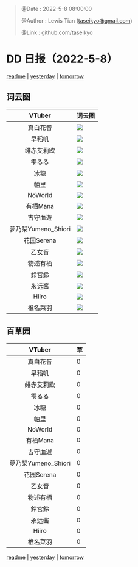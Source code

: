 > @Date    : 2022-5-8 08:00:00
>
> @Author  : Lewis Tian (taseikyo@gmail.com)
>
> @Link    : github.com/taseikyo

# DD 日报（2022-5-8）

[readme](../README.md) | [yesterday](2022-5-7.md) | [tomorrow](2022-5-9.md)

## 词云图

|VTuber|词云图|
|:-:|-|
|真白花音|![](../../images/daily/21402309_2022-5-8_purge_wordcloud.png)|
|早稻叽|![](../../images/daily/41682_2022-5-8_purge_wordcloud.png)|
|绯赤艾莉欧|![](../../images/daily/21396545_2022-5-8_purge_wordcloud.png)|
|雫るる|![](../../images/daily/21013446_2022-5-8_purge_wordcloud.png)|
|冰糖|![](../../images/daily/876396_2022-5-8_purge_wordcloud.png)|
|帕里|![](../../images/daily/4895312_2022-5-8_purge_wordcloud.png)|
|NoWorld|![](../../images/daily/21448649_2022-5-8_purge_wordcloud.png)|
|有栖Mana|![](../../images/daily/6542258_2022-5-8_purge_wordcloud.png)|
|古守血遊|![](../../images/daily/8725120_2022-5-8_purge_wordcloud.png)|
|夢乃栞Yumeno_Shiori|![](../../images/daily/14052636_2022-5-8_purge_wordcloud.png)|
|花园Serena|![](../../images/daily/14327465_2022-5-8_purge_wordcloud.png)|
|乙女音|![](../../images/daily/21320551_2022-5-8_purge_wordcloud.png)|
|物述有栖|![](../../images/daily/21449083_2022-5-8_purge_wordcloud.png)|
|鈴宮鈴|![](../../images/daily/21685677_2022-5-8_purge_wordcloud.png)|
|永远酱|![](../../images/daily/21701071_2022-5-8_purge_wordcloud.png)|
|Hiiro|![](../../images/daily/21919321_2022-5-8_purge_wordcloud.png)|
|椎名菜羽|![](../../images/daily/22347054_2022-5-8_purge_wordcloud.png)|

## 百草园

|VTuber|草|
|:-:|-|
|真白花音|0|
|早稻叽|0|
|绯赤艾莉欧|0|
|雫るる|0|
|冰糖|0|
|帕里|0|
|NoWorld|0|
|有栖Mana|0|
|古守血遊|0|
|夢乃栞Yumeno_Shiori|0|
|花园Serena|0|
|乙女音|0|
|物述有栖|0|
|鈴宮鈴|0|
|永远酱|0|
|Hiiro|0|
|椎名菜羽|0|

[readme](../README.md) | [yesterday](2022-5-7.md) | [tomorrow](2022-5-9.md)
